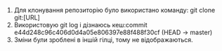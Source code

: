 1. Для клонування репозиторію було використано команду: git clone git:[URL]
2. Використовую git log і дізнаюсь кеш:commit e44d248c96c406d0d4a05e806397e88f488f30cf (HEAD -> master)
3. Зміни були зроблені в іншій гілці, тому не відображаються.